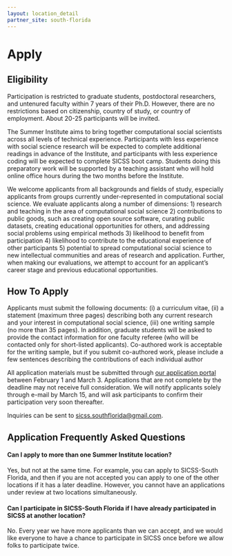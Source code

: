 ```yaml
---
layout: location_detail
partner_site: south-florida
---
```


# Apply

## Eligibility

Participation is restricted to graduate students, postdoctoral researchers, and untenured faculty within 7 years of their Ph.D. However, there are no restrictions based on citizenship, country of study, or country of employment. About 20-25 participants will be invited.

The Summer Institute aims to bring together computational social scientists across all levels of technical experience. Participants with less experience with social science research will be expected to complete additional readings in advance of the Institute, and participants with less experience coding will be expected to complete SICSS boot camp. Students doing this preparatory work will be supported by a teaching assistant who will hold online office hours during the two months before the Institute.

We welcome applicants from all backgrounds and fields of study, especially applicants from groups currently under-represented in computational social science. We evaluate applicants along a number of dimensions: 1) research and teaching in the area of computational social science 2) contributions to public goods, such as creating open source software, curating public datasets, creating educational opportunities for others, and addressing social problems using empirical methods 3) likelihood to benefit from participation 4) likelihood to contribute to the educational experience of other participants 5) potential to spread computational social science to new intellectual communities and areas of research and application. Further, when making our evaluations, we attempt to account for an applicant’s career stage and previous educational opportunities.

## How To Apply

Applicants must submit the following documents:  (i) a curriculum vitae, (ii) a statement (maximum three pages) describing both any current research and your interest in computational social science, (iii) one writing sample (no more than 35 pages). In addition, graduate students will be asked to provide the contact information for one faculty referee (who will be contacted only for short-listed applicants).  Co-authored work is acceptable for the writing sample, but if you submit co-authored work, please include a few sentences describing the contributions of each individual author

All application materials must be submitted through [our application portal](https://forms.gle/hSXnqDKHDcAqv38f7) between February 1 and March 3. Applications that are not complete by the deadline may not receive full consideration. We will notify applicants solely through e-mail by March 15, and will ask participants to confirm their participation very soon thereafter.

Inquiries can be sent to sicss.southflorida@gmail.com.

## Application Frequently Asked Questions

#### Can I apply to more than one Summer Institute location?

Yes, but not at the same time. For example, you can apply to SICSS-South Florida, and then if you are not accepted you can apply to one of the other locations if it has a later deadline. However, you cannot have an applications under review at two locations simultaneously.

#### Can I participate in SICSS-South Florida if I have already participated in SICSS at another location?

No. Every year we have more applicants than we can accept, and we would like everyone to have a chance to participate in SICSS once before we allow folks to participate twice.
